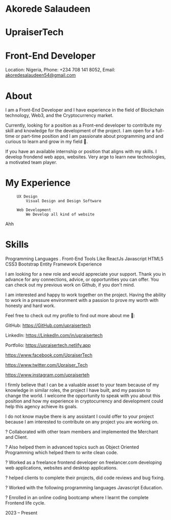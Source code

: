 # Akorede Salaudeen
# UpraiserTech 
# Front-End Developer
Location: Nigeria, Phone: +234 708 141 8052, Email: akoredesalaudeen54@gmail.com
            
   # About
  

I am a Front-End Developer and I have experience in the field of Blockchain technology, Web3, and the Cryptocurrency market.

Currently, looking for a position as a Front-end developer to contribute my skill and knowledge for the development of the project. I am open for a full-time or part-time position and I am passionate about programming and and curious to learn and grow in my field 🤗. 

If you have an available internship or position that aligns with my skills. I develop frondend web apps, 
      websites. Very arge to learn new technologies, 
      a motivated team player.

 #  My Experience

         UX Design
             Visual Design and Design Software
                 
         Web Development
             We Develop all kind of website
Ahh

                


# Skills
Programming Languages . Front-End Tools Like ReactJs Javascript HTML5 CSS3  Bootstrap Entity Framework Experience

I am looking for a new role and would appreciate 
your support. Thank you in advance for any connections, 
advice, or opportunities you can offer.
You can check out my previous work on Github, 
if you don't mind.

 I  am interested and happy to work together on the project. 
Having the ability to work in a pressure environment with a 
passion to prove my worth with honesty and hard work.


Feel free to check out my profile to find out more about me 🔗:

GitHub: https://GitHub.com/upraisertech

LinkedIn: https://LinkedIn.com/in/upraisertech

Portfolio: https://upraisertech.netlify.app

https://www.facebook.com/UpraiserTech

https://www.twitter.com/Upraiser_Tech

https://www.instagram.com/upraiserteh

   I firmly believe that I can be a valuable asset to
your team because of my knowledge in similar 
roles, the project I have built, and my passion 
to change the world. I welcome the opportunity 
to speak with you about this position and how my
experience in cryptocurrency and development 
could help this agency achieve its goals.



I do not know maybe there is any assistant 
I could offer to your project because 
I am interested to contribute on any project you are working on.


? Collaborated with other team members and implemented the Merchant and Client.

? Also helped them in advanced topics such as Object Oriented Programming which helped them to write clean code. 

? Worked as a freelance frontend developer on freelancer.com developing web 
applications, websites and desktop applications.

? helped clients to complete their projects, did code reviews and bug fixing.

? Worked with the following programming languages Javascript 
Education.

? Enrolled in an online coding bootcamp where I learnt the complete Frontend life cycle.

2023 – Present











